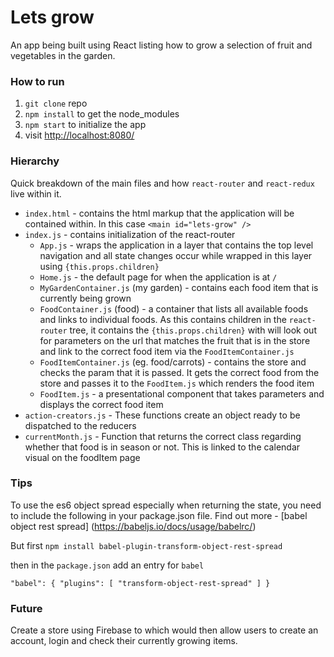Lets grow
=====================

An app being built using React listing how to grow a selection of fruit and vegetables in the garden.

### How to run

1. `git clone` repo
2. `npm install` to get the node_modules
3. `npm start` to initialize the app
4. visit [http://localhost:8080/](http://localhost:8080/)

### Hierarchy

Quick breakdown of the main files and how `react-router` and `react-redux` live within it.

+ `index.html` - contains the html markup that the application will be contained within. In this case `<main id="lets-grow" />`
+ `index.js` - contains initialization of the react-router
  * `App.js` - wraps the application in a layer that contains the top level navigation and all state changes occur while wrapped in this layer using `{this.props.children}`
  * `Home.js` - the default page for when the application is at `/`
  * `MyGardenContainer.js` (my garden) - contains each food item that is currently being grown
  * `FoodContainer.js` (food) - a container that lists all available foods and links to individual foods. As this contains children in the `react-router` tree, it contains the `{this.props.children}` with will look out for parameters on the url that matches the fruit that is in the store and link to the correct food item via the `FoodItemContainer.js`
  * `FoodItemContainer.js` (eg. food/carrots) - contains the store and checks the param that it is passed. It gets the correct food from the store and passes it to the `FoodItem.js` which renders the food item
  * `FoodItem.js` - a presentational component that takes parameters and displays the correct food item
+ `action-creators.js` - These functions create an object ready to be dispatched to the reducers
+ `currentMonth.js` - Function that returns the correct class regarding whether that food is in season or not. This is linked to the calendar visual on the foodItem page

### Tips

To use the es6 object spread especially when returning the state, you need to include the following in your package.json file. Find out more - [babel object rest spread] (https://babeljs.io/docs/usage/babelrc/)

But first `npm install babel-plugin-transform-object-rest-spread`

then in the `package.json` add an entry for `babel`

  `"babel": {
    "plugins": [
      "transform-object-rest-spread"
    ]
  }`

### Future

Create a store using Firebase to which would then allow users to create an account, login and check their currently growing items.
